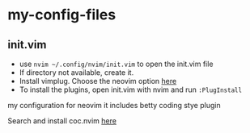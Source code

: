 # my-config-files

## init.vim
- use `nvim ~/.config/nvim/init.vim` to open the init.vim file
- If directory not available, create it.
- Install vimplug. Choose the neovim option [here](https://github.com/junegunn/vim-plug)
- To install the plugins, open init.vim with nvim and run `:PlugInstall`

my configuration for neovim
it includes betty coding stye plugin

Search and install coc.nvim [here](https://stackoverflow.com/questions/69841916/neovim-coc-nvim-build-inderx-js-not-found-please-install-dependencies-and-com)
